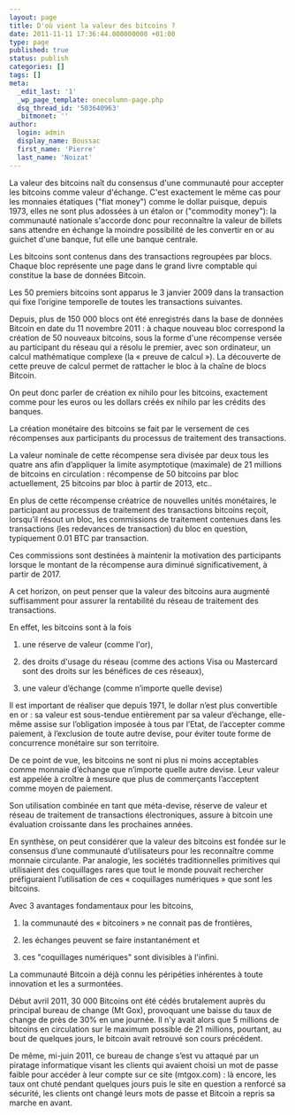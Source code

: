 ```yaml
---
layout: page
title: D'où vient la valeur des bitcoins ?
date: 2011-11-11 17:36:44.000000000 +01:00
type: page
published: true
status: publish
categories: []
tags: []
meta:
  _edit_last: '1'
  _wp_page_template: onecolumn-page.php
  dsq_thread_id: '503640963'
  _bitmonet: ''
author:
  login: admin
  display_name: Boussac
  first_name: 'Pierre'
  last_name: 'Noizat'
---
```

La valeur des bitcoins naît du consensus d'une communauté pour accepter les bitcoins comme valeur d'échange.
C'est exactement le même cas pour les monnaies étatiques ("fiat money") comme le dollar puisque, depuis 1973, elles ne sont plus adossées à un étalon or ("commodity money"): la communauté nationale s'accorde donc pour reconnaître la valeur de billets sans attendre en échange la moindre possibilité de les convertir en or au guichet d'une banque, fut elle une banque centrale.

Les bitcoins sont contenus dans des transactions regroupées par blocs. Chaque bloc représente une page dans le grand livre comptable qui constitue la base de données Bitcoin.
	
Les 50 premiers bitcoins sont apparus le 3 janvier 2009 dans la transaction qui fixe l’origine temporelle de toutes les transactions suivantes.

Depuis, plus de 150 000 blocs ont été enregistrés dans la base de données Bitcoin en date du 11 novembre 2011 : à chaque nouveau bloc correspond la création de 50 nouveaux bitcoins, sous la forme d'une récompense versée au participant du réseau qui a résolu le premier, avec son ordinateur, un calcul mathématique complexe (la « preuve de calcul »). La découverte de cette preuve de calcul permet de rattacher le bloc à la chaîne de blocs Bitcoin.

On peut donc parler de création ex nihilo pour les bitcoins, exactement comme pour les euros ou les dollars créés ex nihilo par les crédits des banques.
	
La création monétaire des bitcoins se fait par le versement de ces récompenses aux participants du processus de traitement des transactions.

La valeur nominale de cette récompense sera divisée par deux tous les quatre ans afin d’appliquer la limite asymptotique (maximale) de 21 millions de bitcoins en circulation : récompense de 50 bitcoins par bloc actuellement, 25 bitcoins par bloc à partir de 2013, etc..

En plus de cette récompense créatrice de nouvelles unités monétaires, le participant au processus de traitement des transactions bitcoins reçoit, lorsqu’il résout un bloc, les commissions de traitement contenues dans les transactions (les redevances de transaction) du bloc en question, typiquement 0.01 BTC par transaction.

Ces commissions sont destinées à maintenir la motivation des participants lorsque le montant de la récompense aura diminué significativement, à partir de 2017.
	
A cet horizon, on peut penser que la valeur des bitcoins aura augmenté suffisamment pour assurer la rentabilité du réseau de traitement des transactions.

En effet, les bitcoins sont à la fois

1) une réserve de valeur (comme l'or),

2) des droits d'usage du réseau (comme des actions Visa ou Mastercard sont des droits sur les bénéfices de ces réseaux),

3) une valeur d’échange (comme n’importe quelle devise)

Il est important de réaliser que depuis 1971, le dollar n’est plus convertible en or : sa valeur est sous-tendue entièrement par sa valeur d’échange, elle-même assise sur l’obligation imposée à tous par l’Etat, de l’accepter comme paiement, à l’exclusion de toute autre devise, pour éviter toute forme de concurrence monétaire sur son territoire.

De ce point de vue, les bitcoins ne sont ni plus ni moins acceptables comme monnaie d’échange que n’importe quelle autre devise. Leur valeur est appelée à croître à mesure que plus de commerçants l’acceptent comme moyen de paiement.

Son utilisation combinée en tant que méta-devise, réserve de valeur et réseau de traitement de transactions électroniques, assure à bitcoin une évaluation croissante dans les prochaines années.

En synthèse, on peut considérer que la valeur des bitcoins est fondée sur le consensus d’une communauté d’utilisateurs pour les reconnaître comme monnaie circulante. Par analogie, les sociétés traditionnelles primitives qui utilisaient des coquillages rares que tout le monde pouvait rechercher préfiguraient l’utilisation de ces « coquillages numériques » que sont les bitcoins. 
	
Avec 3 avantages fondamentaux pour les bitcoins, 
1) la communauté des « bitcoiners » ne connait pas de frontières,

2) les échanges peuvent se faire instantanément et 

3) ces "coquillages numériques" sont divisibles à l'infini.

La communauté Bitcoin a déjà connu les péripéties inhérentes à toute innovation et les a surmontées.

Début avril 2011, 30 000 Bitcoins ont été cédés brutalement auprès du principal bureau de change (Mt Gox), provoquant une baisse du taux de change de près de 30% en une journée. Il n'y avait alors que 5 millions de bitcoins en circulation sur le maximum possible de 21 millions, pourtant, au bout de quelques jours, le bitcoin avait retrouvé son cours précédent.

De même, mi-juin 2011, ce bureau de change s’est vu attaqué par un piratage informatique visant les clients qui avaient choisi un mot de passe faible pour accéder à leur compte sur ce site (mtgox.com) : là encore, les taux ont chuté pendant quelques jours puis le site en question a renforcé sa sécurité, les clients ont changé leurs mots de passe et Bitcoin a repris sa marche en avant.
